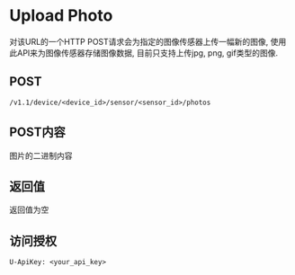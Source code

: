 # Upload Photo

对该URL的一个HTTP POST请求会为指定的图像传感器上传一幅新的图像, 使用此API来为图像传感器存储图像数据, 目前只支持上传jpg, png, gif类型的图像.

## POST

    /v1.1/device/<device_id>/sensor/<sensor_id>/photos
## POST内容

图片的二进制内容

## 返回值

返回值为空

## 访问授权

    U-ApiKey: <your_api_key>
